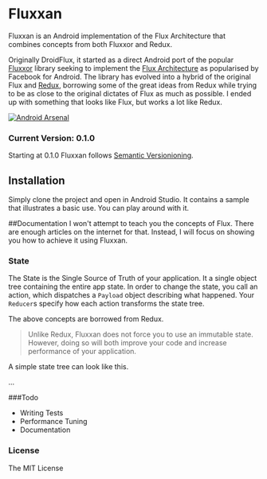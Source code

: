 # Fluxxan

Fluxxan is an Android implementation of the Flux Architecture that combines concepts from both Fluxxor and Redux.

Originally DroidFlux, it started as a direct Android port of the popular [Fluxxor](http://fluxxor.com) library seeking to implement the [Flux Architecture](https://facebook.github.io/flux/) as popularised by Facebook for Android.
The library has evolved into a hybrid of the original Flux and [Redux](https://github.com/reactjs/redux), borrowing some of the great ideas from Redux while trying to be as close to the original dictates of Flux as much as possible. 
I ended up with something that looks like Flux, but works a lot like Redux.


[![Android Arsenal](https://img.shields.io/badge/Android%20Arsenal-Fluxxan-brightgreen.svg?style=flat)](http://android-arsenal.com/details/1/1786)

### Current Version: 0.1.0
Starting at 0.1.0 Fluxxan follows [Semantic Versionioning](http://semver.org/).

## Installation

Simply clone the project and open in Android Studio. It contains a sample that illustrates a basic use. You can play around with it.

##Documentation
 I won't attempt to teach you the concepts of Flux. There are enough articles on the internet for that. Instead, I will focus on showing you how to achieve it using Fluxxan.

### State
The State  is the Single Source of Truth of your application. It a single object tree containing the entire app state.
In order to change the state, you call an action, which dispatches a `Payload` object describing what happened.
Your `Reducer`s specify how each action transforms the state tree.

The above concepts are borrowed from Redux.

> Unlike Redux, Fluxxan does not force you to use an immutable state. However, doing so  will both improve your code and increase performance of your application.

A simple state tree can look like this.

...

###Todo
  - Writing Tests
  - Performance Tuning
  - Documentation

	
### License
The MIT License

